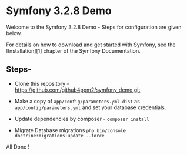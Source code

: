 Symfony 3.2.8 Demo
========================

Welcome to the Symfony 3.2.8 Demo - Steps for configuration are given below.

For details on how to download and get started with Symfony, see the
[Installation][1] chapter of the Symfony Documentation.

Steps-
--------------

  * Clone this repository - https://github.com/github4ppm2/symfony_demo.git

  * Make a copy of ``` app/config/parameters.yml.dist ``` as ``` app/config/parameters.yml ``` and set your database credentials.

  * Update dependencies by composer - ``` composer install ```

  * Migrate Database migrations ``` php bin/console doctrine:migrations:update --force ```

All Done !
